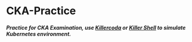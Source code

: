 # CKA-Practice
##### Practice for CKA Examination, use [Killercoda](https://killercoda.com/) or [Killer Shell](https://killer.sh/) to simulate Kubernetes environment. 

